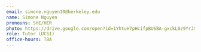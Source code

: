 ```yaml
---
email: simone.nguyen10@berkeley.edu
name: Simone Nguyen 
pronouns: SHE/HER
photo: https://drive.google.com/open?id=1YhtuH7pHcifpBU6BA-gxckL0z9YrJSZ3
role: Tutor (UCS1)
office-hours: TBA
---
```

